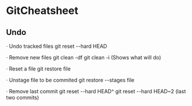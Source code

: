 # GitCheatsheet

## Undo

· Undo tracked files
git reset --hard HEAD

· Remove new files
git clean -df
git clean -i (Shows what will do)

· Reset a file
git restore file

· Unstage file to be commited
git restore --stages file

· Remove last commit
git reset --hard HEAD^
git reset --hard HEAD~2 (last two commits)


